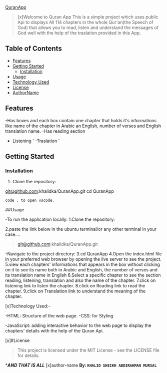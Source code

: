<ins>QuranApp</ins>

> [x]Welcome to Quran App
> This is a simple project which uses public Api to displays All 114 chapters in the whole Qur'an(the Speech of God) that allows you to read, listen and understand the messages of God well with the help of the traslation provided in this App.

## Table of Contents

- [Features](#features)
- [Getting Started](#getting-started)
  - [Installation](#installation)
- [Usage](#usage)
- [Technology_Used](#technology-used)
- [License](#license)
- [AuthorName](#author-name)

## Features

-Has boxes and each box contain one chapter that holds it's informations like name of the chapter in Arabic an English, number of verses and English translation name.
-Has reading section

- Listening '
  -Traslation '

## Getting Started

### Installation

1. Clone the repository:

git@github.com:khalidka/QuranApp.git
cd QuranApp

    code . to open vscode.

##Usage

-To run the application locally:
1.Clone the repository:

2.paste the link below in the ubuntu terminal/or any other terminal in your case....

> git@github.com:khalidka/QuranApp.git

-Navigate to the project directory:
3.cd QuranApp
4.Open the index.html file in your preferred web browser by opening the live server to see the project.
5.view each chapters' informations that appears in the box without clicking on it to see its name both in Arabic and English, the number of verses and its translation name in English
6.Select a specific chapter to see the section reading, listening, translation and also the name of the chapter.
7.click on listening link to listen the chapter.
8.click on Reading link to read the chapter.
9.click on Translation link to understand the meaning of the chapter.

[x]Technology Used:-

-HTML: Structure of the web page.
-CSS: for Styling

-JavaScript: adding interactive behavior to the web page to display the chapters' details with the help of the Quran Api.

[x]#License

> This project is licensed under the MIT License - see the LICENSE file for details.

\***_AND THAT IS ALL_**
[x]author-name
**By: `KHALID SHEIKH ABDIRAHMAN MURSAL`**
